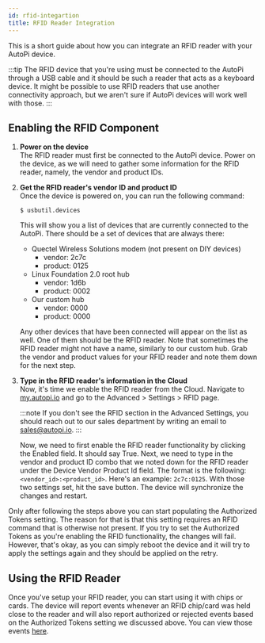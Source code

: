 ```yaml
---
id: rfid-integartion
title: RFID Reader Integration
---
```


This is a short guide about how you can integrate an RFID reader with your AutoPi device.

:::tip
The RFID device that you're using must be connected to the AutoPi through a USB cable and it should be such a reader
that acts as a keyboard device. It might be possible to use RFID readers that use another connectivity approach, but we
aren't sure if AutoPi devices will work well with those.
:::

## Enabling the RFID Component

1. **Power on the device**  
   The RFID reader must first be connected to the AutoPi device. Power on the device, as we will need to gather some
   information for the RFID reader, namely, the vendor and product IDs.

2. **Get the RFID reader's vendor ID and product ID**  
   Once the device is powered on, you can run the following command:
   ```
   $ usbutil.devices
   ```
   This will show you a list of devices that are currently connected to the AutoPi. There should be a set of devices
   that are always there:
   - Quectel Wireless Solutions modem (not present on DIY devices)
     - vendor: 2c7c
     - product: 0125
   - Linux Foundation 2.0 root hub
     - vendor: 1d6b
     - product: 0002
   - Our custom hub
     - vendor: 0000
     - product: 0000

   Any other devices that have been connected will appear on the list as well. One of them should be the RFID reader.
   Note that sometimes the RFID reader might not have a name, similarly to our custom hub. Grab the vendor and product
   values for your RFID reader and note them down for the next step.

3. **Type in the RFID reader's information in the Cloud**  
   Now, it's time we enable the RFID reader from the Cloud. Navigate to [my.autopi.io](https://my.autopi.io) and go to
   the Advanced > Settings > RFID page.

   :::note
   If you don't see the RFID section in the Advanced Settings, you should reach out to our sales department by writing
   an email to sales@autopi.io.
   :::

   Now, we need to first enable the RFID reader functionality by clicking the Enabled field. It should say True. Next,
   we need to type in the vendor and product ID combo that we noted down for the RFID reader under the Device Vendor
   Product Id field. The format is the following: `<vendor_id>:<product_id>`. Here's an example: `2c7c:0125`. With those
   two settings set, hit the save button. The device will synchronize the changes and restart.

Only after following the steps above you can start populating the Authorized Tokens setting. The reason for that is that
this setting requires an RFID command that is otherwise not present. If you try to set the Authorized Tokens as you're
enabling the RFID functionality, the changes will fail. However, that's okay, as you can simply reboot the device and it
will try to apply the settings again and they should be applied on the retry.

## Using the RFID Reader

Once you've setup your RFID reader, you can start using it with chips or cards. The device will report events whenever
an RFID chip/card was held close to the reader and will also report authorized or rejected events based on the
Authorized Tokens setting we discussed above. You can view those events [here](../cloud/device_management/events/system.md#rfid-events).
